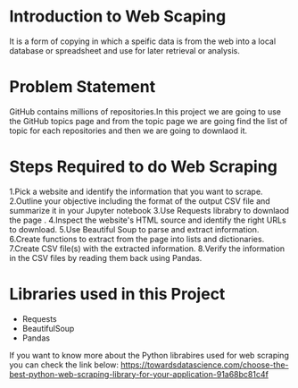 
# Introduction to Web Scaping 
It is a form of copying in which a speific data is from the web into a local database or spreadsheet and use for later retrieval or analysis.

# Problem Statement
GitHub contains millions of repositories.In this project we are going to use the GitHub topics page and from the topic page we are going    find the list of topic for each repositories and then we are going to downlaod it. 
      
# Steps Required to do Web Scraping 
1.Pick a website and identify the information that you want to scrape.
2.Outline your objective including the format of the output CSV file and summarize it in your Jupyter notebook
3.Use Requests librabry to downlaod the page .
4.Inspect the website's HTML source and identify the right URLs to download.
5.Use Beautiful Soup to parse and extract information.
6.Create functions to extract from the page into lists and dictionaries.
7.Create CSV file(s) with the extracted information.
8.Verify the information in the CSV files by reading them back using Pandas.

# Libraries used in this Project

 - Requests 
 - BeautifulSoup 
 - Pandas
 
If you want to know more about the Python librabires used for web scraping you can check the link below:
https://towardsdatascience.com/choose-the-best-python-web-scraping-library-for-your-application-91a68bc81c4f


   


